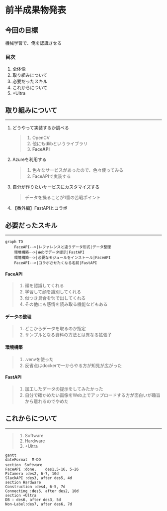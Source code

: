 # 前半成果物発表

## __今回の目標__
機械学習で、俺を認識させる

### __目次__
1. 全体像
2. 取り組みについて
3. 必要だったスキル
4. これからについて
5. +Ultra

## __取り組みについて__
---
1. どうやって実装するか調べる
    >1. OpenCV
    >2. 他にもdlibというライブラリ
    >3. __FaceAPI__
2. Azureを利用する
    >1. 色々なサービスがあったので、色々使ってみる
    >2. FaceAPIで実装する
3. 自分が作りたいサービスにカスタマイズする
    >データを操ることが1番の苦戦ポイント
4. 【番外編】FastAPIとコラボ

## __必要だったスキル__
---
```mermaid
graph TD
    FaceAPI-->|レファレンスと違うデータ形式|データ整理
    環境構築-->|Webでデータ提示|FastAPI
    環境構築-->|必要なモジュールをインストール|FaceAPI
    FaceAPI-->|コラボさせたくなる名前|FastAPI
```
#### FaceAPI
>1. 顔を認識してくれる
>2. 学習して顔を識別してくれる
>3. 似つき具合を％で出してくれる
>4. その他にも感情を読み取る機能などもある

#### データの整理
>1. どこからデータを取るのか指定
>2. サンプルとなる資料の方法とは異なる拡張子

#### 環境構築
>1. .venvを使った
>2. 反省点はdockerで一からやる方が知見が広がった

#### FastAPI
>1. 加工したデータの提示をしてみたかった
>2. 自分で確かめたい画像をWeb上でアップロードする方が面白いが趣旨から離れるのでやめた


## __これからについて__
---
>1. Software
>2. Hardware
>3. +Ultra
```mermaid
gantt
dateFormat  M-DD
section　Software
FaceAPI :done,    des1,5-16, 5-26
PiCamera :des2, 6-7, 10d
SlackAPI :des3, after des5, 4d
section Hardware
Construction :des4, 6-5, 7d
Connecting :des5, after des2, 10d
section +Ultra
DB : des6, after des3, 5d
Non-Label:des7, after des6, 7d
```